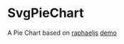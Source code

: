 # SvgPieChart
A  Pie Chart based on [raphaeljs](http://raphaeljs.com) [demo](http://raphaeljs.com/pie.html)
